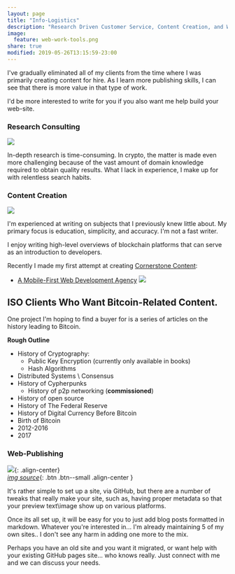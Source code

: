 ```yaml
---
layout: page
title: "Info-Logistics"
description: "Research Driven Customer Service, Content Creation, and Web Publishing."
image:
  feature: web-work-tools.png
share: true
modified: 2019-05-26T13:15:59-23:00
---
```


I've gradually eliminated all of my clients from the time where I was primarily creating content for hire. As I learn more publishing skills, I can see that there is more value in that type of work. 

I'd be more interested to write for you if you also want me help build your web-site.


### Research Consulting

<img src="https://infominer.id/assets/img/blockchain_research.png"/>

In-depth research is time-consuming. In crypto, the matter is made even more challenging because of the vast amount of domain knowledge required to obtain quality results. What I lack in experience, I make up for with relentless search habits.

### Content Creation

<img src="https://i.imgur.com/iAx8Vo6.png"/>

I'm experienced at writing on subjects that I previously knew little about. My primary focus is education, simplicity, and accuracy. I'm not a fast writer. 

I enjoy writing high-level overviews of blockchain platforms that can serve as an introduction to developers.  

Recently I made my first attempt at creating [Cornerstone Content](https://infominer.id/web-work/LearnSEO/#internal-linking-cornerstone-content):

* [A Mobile-First Web Development Agency](https://www.csbtechemporium.com/mobile-first-web-development/)
  [![](https://imgur.com/sHa81Fdl.png)](https://www.csbtechemporium.com/mobile-first-web-development/)

ISO Clients Who Want Bitcoin-Related Content.
---------------------------------------------

One project I'm hoping to find a buyer for is a series of articles on the history leading to Bitcoin. 

**Rough Outline**
* History of Cryptography:
  * Public Key Encryption (currently only available in books)
  * Hash Algorithms
* Distributed Systems \ Consensus
* History of Cypherpunks
  * History of p2p networking (**commissioned**)
* History of open source
* History of The Federal Reserve
* History of Digital Currency Before Bitcoin 
* Birth of Bitcoin
* 2012-2016
* 2017

### Web-Publishing

![](https://i.imgur.com/asfJ5uS.png){: .align-center}<br>
[*img source*](https://techooid.com/free-blog-jekyll-github){: .btn .btn--small .align-center }

It's rather simple to set up a site, via GitHub, but there are a number of tweaks that really make your site, such as, having proper metadata so that your preview text\image show up on various platforms.

Once its all set up, it will be easy for you to just add blog posts formatted in markdown. Whatever you're interested in... I'm already maintaining 5 of my own sites.. I don't see any harm in adding one more to the mix.

Perhaps you have an old site and you want it migrated, or want help with your existing GitHub pages site... who knows really. Just connect with me and we can discuss your needs.